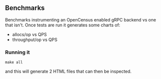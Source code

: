 ## Benchmarks

Benchmarks instrumenting an OpenCensus enabled gRPC backend vs one that
isn't. Once tests are run it generates some charts of:

* allocs/op vs QPS
* throughput/op vs QPS


### Running it
```shell
make all
```

and this will generate 2 HTML files that can then be inspected.
